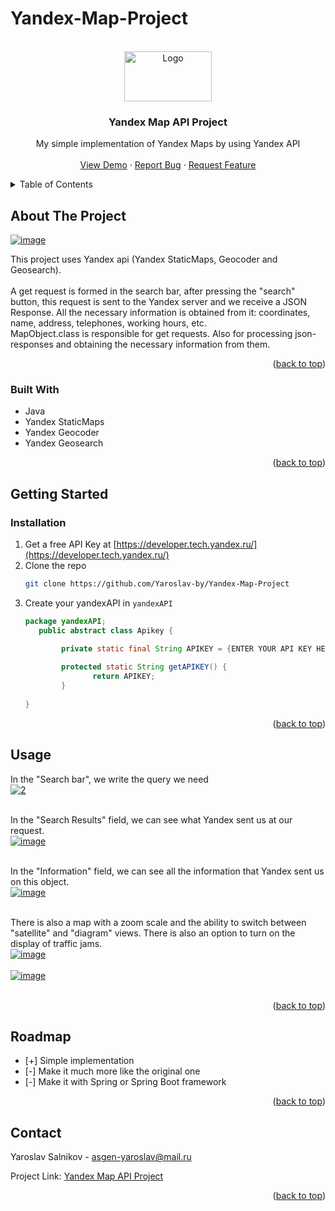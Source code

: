 # Yandex-Map-Project
<a name="readme-top"></a>

<!-- PROJECT LOGO -->
<br />
<div align="center">
  <a href="https://github.com/Yaroslav-by/Yandex-Map-Project">
    <img src="https://avatars.mds.yandex.net/get-lpc/1368426/d673719c-7745-4600-9732-9af2355bf902/width_480_q70" alt="Logo" width="140" height="80">
  </a>

<h3 align="center">Yandex Map API Project</h3>

  <p align="center">
    My simple implementation of Yandex Maps by using Yandex API
    <br />
    <br />
    <a href="https://github.com/Yaroslav-by/Yandex-Map-Project">View Demo</a>
    ·
    <a href="https://github.com/Yaroslav-by/Yandex-Map-Project/issues">Report Bug</a>
    ·
    <a href="https://github.com/Yaroslav-by/Yandex-Map-Project/issues">Request Feature</a>
  </p>
</div>



<!-- TABLE OF CONTENTS -->
<details>
  <summary>Table of Contents</summary>
  <ol>
    <li>
      <a href="#about-the-project">About The Project</a>
      <ul>
        <li><a href="#built-with">Built With</a></li>
      </ul>
    </li>
    <li>
      <a href="#getting-started">Getting Started</a>
      <ul>
        <li><a href="#prerequisites">Prerequisites</a></li>
        <li><a href="#installation">Installation</a></li>
      </ul>
    </li>
    <li><a href="#usage">Usage</a></li>
    <li><a href="#roadmap">Roadmap</a></li>
    <li><a href="#contributing">Contributing</a></li>
    <li><a href="#license">License</a></li>
    <li><a href="#contact">Contact</a></li>
    <li><a href="#acknowledgments">Acknowledgments</a></li>
  </ol>
</details>



<!-- ABOUT THE PROJECT -->
## About The Project

[<a href="https://ibb.co/9t9QMhc"><img src="https://i.ibb.co/ySnH3pd/image.png" alt="image" border="0" /></a>](https://github.com/Yaroslav-by/Yandex-Map-Project)

This project uses Yandex api (Yandex StaticMaps, Geocoder and Geosearch).
<br> <br>
A get request is formed in the search bar, after pressing the "search" button, this request is sent to the Yandex server and we receive a JSON Response.
All the necessary information is obtained from it: coordinates, name, address, telephones, working hours, etc. <br>
MapObject.class is responsible for get requests. Also for processing json-responses and obtaining the necessary information from them.
<br>


<p align="right">(<a href="#readme-top">back to top</a>)</p>



### Built With

* Java
* Yandex StaticMaps
* Yandex Geocoder
* Yandex Geosearch

<p align="right">(<a href="#readme-top">back to top</a>)</p>



<!-- GETTING STARTED -->
## Getting Started

### Installation

1. Get a free API Key at [https://developer.tech.yandex.ru/](https://developer.tech.yandex.ru/)
2. Clone the repo
   ```sh
   git clone https://github.com/Yaroslav-by/Yandex-Map-Project
   ```
3. Create your yandexAPI in `yandexAPI`
   ```java
   package yandexAPI;
      public abstract class Apikey {

	       private static final String APIKEY = {ENTER YOUR API KEY HERE};
	
	       protected static String getAPIKEY() {
		          return APIKEY;
	       }
	
   }
   ```

<p align="right">(<a href="#readme-top">back to top</a>)</p>



<!-- USAGE EXAMPLES -->
## Usage
In the "Search bar", we write the query we need
<br>
<a href="https://ibb.co/r5xzBTt"><img src="https://i.ibb.co/NW9J0Q3/2.png" alt="2" border="0" /></a>
<br>
<br>

In the "Search Results" field, we can see what Yandex sent us at our request.
<br>
<a href="https://ibb.co/dk4KVK0"><img src="https://i.ibb.co/SVwvMvX/image.png" alt="image" border="0" /></a>
<br>
<br>

In the "Information" field, we can see all the information that Yandex sent us on this object.
<br>
<a href="https://ibb.co/gSr0059"><img src="https://i.ibb.co/GWdZZKp/image.png" alt="image" border="0" /></a>
<br>
<br>

There is also a map with a zoom scale and the ability to switch between "satellite" and "diagram" views. There is also an option to turn on the display of traffic jams.
<br>
<a href="https://ibb.co/hZw9thN"><img src="https://i.ibb.co/CMD8TNy/image.png" alt="image" border="0" /></a>
<br>
<br>
<a href="https://ibb.co/0jRxk22"><img src="https://i.ibb.co/MDxmbSS/image.png" alt="image" border="0" /></a>
<br>
<br>
<p align="right">(<a href="#readme-top">back to top</a>)</p>



<!-- ROADMAP -->
## Roadmap

- [+] Simple implementation
- [-] Make it much more like the original one
- [-] Make it with Spring or Spring Boot framework

<p align="right">(<a href="#readme-top">back to top</a>)</p>


<!-- CONTACT -->
## Contact

Yaroslav Salnikov - asgen-yaroslav@mail.ru

Project Link: [Yandex Map API Project](https://github.com/Yaroslav-by/Yandex-Map-Project)

<p align="right">(<a href="#readme-top">back to top</a>)</p>



